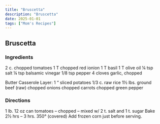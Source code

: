 ```yaml
---
title: "Bruscetta"
description: "Bruscetta"
date: 2025-01-01
tags: ["Mom's Recipes"]
---
```


## Bruscetta

### Ingredients

2 c. chopped tomatoes
1 T chopped red ionion
1 T basil
1 T olive oil
¼ tsp salt
¼ tsp balsamic vinegar
1/8 tsp pepper
4 cloves garlic, chopped
 
Butter Casserole
Layer:              1 “ sliced potatoes
              1/3 c. raw rice
              1½ lbs. ground beef (raw)
              chopped onions
              chopped carrots
              chopped green pepper

### Directions

1 lb. 12 oz can tomatoes – chopped – mixed w/ 2 t. salt and 1 t. sugar
Bake 2½ hrs – 3 hrs. 350° (covered)
Add frozen corn just before serving. 
 
